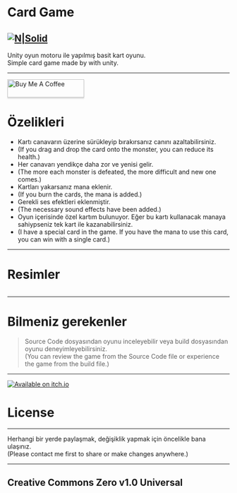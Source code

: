 <h1 class="code-line" data-line-start=0 data-line-end=1 ><a id="Card_Game_0"></a>Card Game</h1>
<h2 class="code-line" data-line-start=2 data-line-end=4 ><a id="NSolidhttpsplaylhgoogleusercontentcom4ChxU_bzuJe8ix7IC7fYOq5xH3rtDjDMFogy4NsF6l8jNH9Q_G7zQUWoZtWvkliyww2247h1264rwhttpwwwartistscompanydigital_2"></a><a href="http://www.artistscompany.tech"><img src="https://raw.githubusercontent.com/creosB/presentation/main/background.png" alt="N|Solid"></a></h2>
<p class="has-line-data" data-line-start="4" data-line-end="6">Unity oyun motoru ile yapılmış basit kart oyunu.<br>
Simple card game made by with unity.</p>
<hr>
<a href="https://www.buymeacoffee.com/creos" target="_blank"><img src="https://www.buymeacoffee.com/assets/img/custom_images/orange_img.png" alt="Buy Me A Coffee" style="height: 41px !important;width: 174px !important;box-shadow: 0px 3px 2px 0px rgba(190, 190, 190, 0.5) !important;-webkit-box-shadow: 0px 3px 2px 0px rgba(190, 190, 190, 0.5) !important;" ></a>
<h1 class="code-line" data-line-start=7 data-line-end=8 ><a id="zelikleri_7"></a>Özelikleri</h1>
<ul>
<li class="has-line-data" data-line-start="9" data-line-end="10">Kartı canavarın üzerine sürükleyip bırakırsanız canını azaltabilirsiniz.</li>
<li class="has-line-data" data-line-start="10" data-line-end="11">(If you drag and drop the card onto the monster, you can reduce its health.)</li>
<li class="has-line-data" data-line-start="11" data-line-end="12">Her canavarı yendikçe daha zor ve yenisi gelir.</li>
<li class="has-line-data" data-line-start="12" data-line-end="13">(The more each monster is defeated, the more difficult and new one comes.)</li>
<li class="has-line-data" data-line-start="13" data-line-end="14">Kartları yakarsanız mana eklenir.</li>
<li class="has-line-data" data-line-start="14" data-line-end="15">(If you burn the cards, the mana is added.)</li>
<li class="has-line-data" data-line-start="15" data-line-end="16">Gerekli ses efektleri eklenmiştir.</li>
<li class="has-line-data" data-line-start="16" data-line-end="17">(The necessary sound effects have been added.)</li>
<li class="has-line-data" data-line-start="17" data-line-end="18">Oyun içerisinde özel kartım bulunuyor. Eğer bu kartı kullanacak manaya sahiypseniz tek kart ile kazanabilirsiniz.</li>
<li class="has-line-data" data-line-start="18" data-line-end="19">(I have a special card in the game. If you have the mana to use this card, you can win with a single card.)</li>
</ul>
<hr>
<h1 class="code-line" data-line-start=20 data-line-end=21 ><a id="Resimler_20"></a>Resimler</h1>
<p class="has-line-data" data-line-start="21" data-line-end="23"><img src="https://raw.githubusercontent.com/creosB/card-game/main/resim1.png" alt=""><br>
<img src="https://raw.githubusercontent.com/creosB/card-game/main/resim2.png" alt=""></p>
<hr>
<h1 class="code-line" data-line-start=24 data-line-end=25 ><a id="Bilmeniz_gerekenler_24"></a>Bilmeniz gerekenler</h1>
<blockquote>
<p class="has-line-data" data-line-start="25" data-line-end="27">Source Code dosyasından oyunu inceleyebilir veya build dosyasından oyunu deneyimleyebilirsiniz.<br>
(You can review the game from the Source Code file or experience the game from the build file.)</p>
</blockquote>
<hr>
<p class="has-line-data" data-line-start="30" data-line-end="31"><a href="https://artistscompany.itch.io/merlin-war"><img src="https://img.itch.zone/aW1nLzczMzA5NjUucG5n/180x143%23c/9YYw2T.png" alt="Available on itch.io"></a></p>
<h1 class="code-line" data-line-start=28 data-line-end=29 ><a id="License_28"></a>License</h1>
<hr>
<p class="has-line-data" data-line-start="30" data-line-end="32">Herhangi bir yerde paylaşmak, değişiklik yapmak için öncelikle bana ulaşınız.<br>
(Please contact me first to share or make changes anywhere.)</p>
<hr>
<h2 class="code-line" data-line-start=33 data-line-end=35 ><a id="Creative_Commons_Zero_v10_Universal_33"></a>Creative Commons Zero v1.0 Universal</h2>
